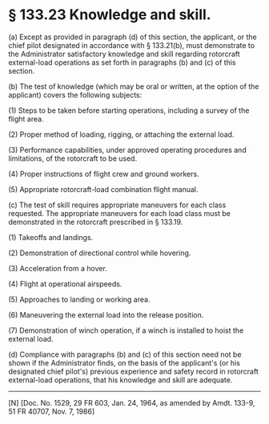 # § 133.23   Knowledge and skill.

(a) Except as provided in paragraph (d) of this section, the applicant, or the chief pilot designated in accordance with § 133.21(b), must demonstrate to the Administrator satisfactory knowledge and skill regarding rotorcraft external-load operations as set forth in paragraphs (b) and (c) of this section. 


(b) The test of knowledge (which may be oral or written, at the option of the applicant) covers the following subjects: 


(1) Steps to be taken before starting operations, including a survey of the flight area. 


(2) Proper method of loading, rigging, or attaching the external load. 


(3) Performance capabilities, under approved operating procedures and limitations, of the rotorcraft to be used. 


(4) Proper instructions of flight crew and ground workers. 


(5) Appropriate rotorcraft-load combination flight manual. 


(c) The test of skill requires appropriate maneuvers for each class requested. The appropriate maneuvers for each load class must be demonstrated in the rotorcraft prescribed in § 133.19. 


(1) Takeoffs and landings. 


(2) Demonstration of directional control while hovering. 


(3) Acceleration from a hover. 


(4) Flight at operational airspeeds. 


(5) Approaches to landing or working area. 


(6) Maneuvering the external load into the release position.


(7) Demonstration of winch operation, if a winch is installed to hoist the external load. 


(d) Compliance with paragraphs (b) and (c) of this section need not be shown if the Administrator finds, on the basis of the applicant's (or his designated chief pilot's) previous experience and safety record in rotorcraft external-load operations, that his knowledge and skill are adequate. 



---

[N] [Doc. No. 1529, 29 FR 603, Jan. 24, 1964, as amended by Amdt. 133-9, 51 FR 40707, Nov. 7, 1986]




